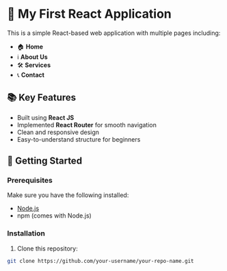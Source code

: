 # 🌟 My First React Application

This is a simple React-based web application with multiple pages including:  
- 🏠 **Home**  
- ℹ️ **About Us**  
- 🛠 **Services**  
- 📞 **Contact**  

## 📚 Key Features
- Built using **React JS**  
- Implemented **React Router** for smooth navigation  
- Clean and responsive design  
- Easy-to-understand structure for beginners  

## 🚀 Getting Started

### Prerequisites
Make sure you have the following installed:  
- [Node.js](https://nodejs.org/)  
- npm (comes with Node.js)

### Installation
1. Clone this repository:  
```bash
git clone https://github.com/your-username/your-repo-name.git
